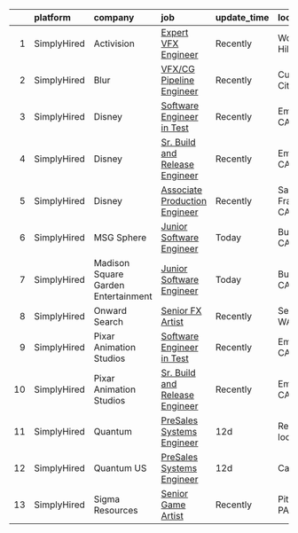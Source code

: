 

|    | platform    | company                             | job                                                                                                                                     | update_time   | location           |
|---:|:------------|:------------------------------------|:----------------------------------------------------------------------------------------------------------------------------------------|:--------------|:-------------------|
|  1 | SimplyHired | Activision                          | [Expert VFX Engineer](https://www.simplyhired.com/job/R9gzBazJlezxlSm2WITE3XlbtPQGysO7ZdrSSFEKrzRcXXxnIFAx0A?q=vfx+engineer)            | Recently      | Woodland Hills, CA |
|  2 | SimplyHired | Blur                                | [VFX/CG Pipeline Engineer](https://www.simplyhired.com/job/8SxsBog62J0Vim3PJYfpAX6Wzy1cVkmm1sXL1ODRT0_gUjOAHs4RDQ?q=vfx+engineer)       | Recently      | Culver City, CA    |
|  3 | SimplyHired | Disney                              | [Software Engineer in Test](https://www.simplyhired.com/job/625DLylKS0iwtaHOGmO-uHCZrXNn_QDK2P7UnLi6axBrplfGop3tUQ?q=vfx+engineer)      | Recently      | Emeryville, CA     |
|  4 | SimplyHired | Disney                              | [Sr. Build and Release Engineer](https://www.simplyhired.com/job/O8N4ETz1ITAUh2kKhpR9T8qPDw4UWxfk1-r78cwC3V-a4Z6AVkL0uA?q=vfx+engineer) | Recently      | Emeryville, CA     |
|  5 | SimplyHired | Disney                              | [Associate Production Engineer](https://www.simplyhired.com/job/8I4AfDb9ZVnWQma2FpWdQGNeUkQKcvhU39NwxwC0BjsWaQVuFVAcsg?q=vfx+engineer)  | Recently      | San Francisco, CA  |
|  6 | SimplyHired | MSG Sphere                          | [Junior Software Engineer](https://www.simplyhired.com/job/hj35vVPgMFUpww_7wbVnDQeH4qiNfSzp0IWzB6dxhhW2de335kpZIw?q=vfx+engineer)       | Today         | Burbank, CA        |
|  7 | SimplyHired | Madison Square Garden Entertainment | [Junior Software Engineer](https://www.simplyhired.com/job/9Th9YZtagIZAwp_NS9FPnzImyHhhv7iE1FgV0ZsQHU3bFEOhMI0l9w?q=vfx+engineer)       | Today         | Burbank, CA        |
|  8 | SimplyHired | Onward Search                       | [Senior FX Artist](https://www.simplyhired.com/job/nm2UAtmBCmaKCUKNQdNhq9G09WUmjiNNP1Q24SCqyIAVlTzTX_sGPA?q=vfx+engineer)               | Recently      | Seattle, WA        |
|  9 | SimplyHired | Pixar Animation Studios             | [Software Engineer in Test](https://www.simplyhired.com/job/hDFX03T2cMRRfzf18rEJXcPj0XNbeeYQfWLefxjzPqiy1AD6OR0OTg?q=vfx+engineer)      | Recently      | Emeryville, CA     |
| 10 | SimplyHired | Pixar Animation Studios             | [Sr. Build and Release Engineer](https://www.simplyhired.com/job/eLu72HtCL1IMNmVX40JSTI0cdW6819GIARrgWFtFY28hgpcJT-f9Rg?q=vfx+engineer) | Recently      | Emeryville, CA     |
| 11 | SimplyHired | Quantum                             | [PreSales Systems Engineer](https://www.simplyhired.com/job/ziCc9lKgvggiHRn7m0DqU74pkbSxPhDgc1JHbYzA3hYhK1aFGEksnw?q=vfx+engineer)      | 12d           | Remote +1 location |
| 12 | SimplyHired | Quantum US                          | [PreSales Systems Engineer](https://www.simplyhired.com/job/4v1TyDFWb9WfseSwjaRZlavdYi_vlHICXf5qWoAgittdkpW2pXoobA?q=vfx+engineer)      | 12d           | California         |
| 13 | SimplyHired | Sigma Resources                     | [Senior Game Artist](https://www.simplyhired.com/job/dTjtz4SbZdH1kU6eW50uqwMvSWKP9-fqjeWPphp6LOfQKu41w3UKkQ?q=vfx+engineer)             | Recently      | Pittsburgh, PA     |